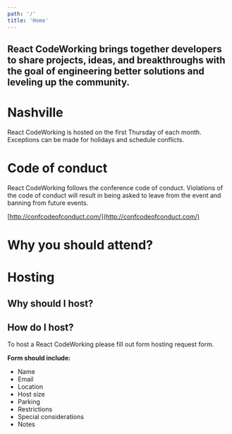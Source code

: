 ```yaml
---
path: '/'
title: 'Home'
---
```


## React CodeWorking brings together developers to share projects, ideas, and breakthroughs with the goal of engineering better solutions and leveling up the community.

# Nashville

React CodeWorking is hosted on the first Thursday of each month. Exceptions can be made for holidays and schedule conflicts.

# Code of conduct

React CodeWorking follows the conference code of conduct. Violations of the code of conduct will result in being asked to leave from the event and banning from future events.

[http://confcodeofconduct.com/](http://confcodeofconduct.com/)

# Why you should attend?

# Hosting

## Why should I host?

## How do I host?

To host a React CodeWorking please fill out form hosting request form.

**Form should include:**

- Name
- Email
- Location
- Host size
- Parking
- Restrictions
- Special considerations
- Notes
